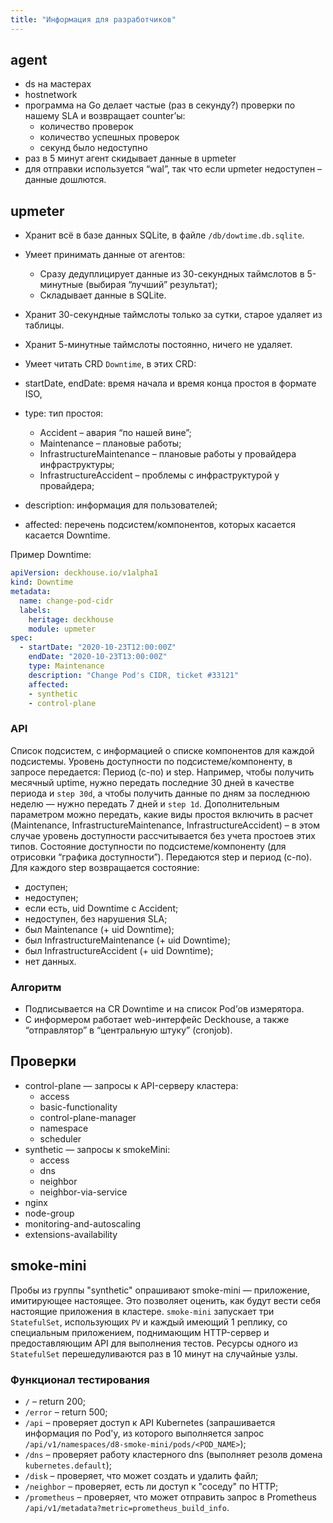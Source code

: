 ```yaml
---
title: "Информация для разработчиков"
---
```


## agent

- ds на мастерах
- hostnetwork
- программа на Go делает частые (раз в секунду?) проверки по нашему SLA и возвращает counter’ы:
  - количество проверок
  - количество успешных проверок
  - секунд было недоступно
- раз в 5 минут агент скидывает данные в upmeter
- для отправки используется “wal”, так что если upmeter недоступен – данные дошлются.

## upmeter

- Хранит всё в базе данных SQLite, в файле `/db/dowtime.db.sqlite`.

- Умеет принимать данные от агентов:
  - Сразу дедуплицирует данные из 30-секундных таймслотов в 5-минутные (выбирая “лучший” результат);
  - Складывает данные в SQLite.

- Хранит 30-секундные таймслоты только за сутки, старое удаляет из таблицы.
- Хранит 5-минутные таймслоты постоянно, ничего не удаляет.

-  Умеет читать CRD `Downtime`, в этих CRD:
  - startDate, endDate: время начала и время конца простоя в формате ISO,
  - type: тип простоя:
    - Accident – авария “по нашей вине”;
    - Maintenance – плановые работы;
    - InfrastructureMaintenance – плановые работы у провайдера инфраструктуры;
    - InfrastructureAccident – проблемы с инфраструктурой у провайдера;
  - description: информация для пользователей;
  - affected: перечень подсистем/компонентов, которых касается касается Downtime.

Пример Downtime:

```yaml
apiVersion: deckhouse.io/v1alpha1
kind: Downtime
metadata:
  name: change-pod-cidr
  labels:
    heritage: deckhouse
    module: upmeter
spec:
  - startDate: "2020-10-23T12:00:00Z"
    endDate: "2020-10-23T13:00:00Z"
    type: Maintenance
    description: "Change Pod's CIDR, ticket #33121"
    affected:
    - synthetic
    - control-plane
```

### API

Список подсистем, с информацией о списке компонентов для каждой подсистемы.
Уровень доступности по подсистеме/компоненту, в запросе передается:
Период (с-по) и step. Например, чтобы получить месячный uptime, нужно передать последние 30 дней в качестве периода и `step 30d`, а чтобы получить данные по дням за последнюю неделю — нужно передать 7 дней и `step 1d`.
Дополнительным параметром можно передать, какие виды простоя включить в расчет (Maintenance, InfrastructureMaintenance, InfrastructureAccident) – в этом случае уровень доступности рассчитывается без учета простоев этих типов.
Состояние доступности по подсистеме/компоненту (для отрисовки “графика доступности”). Передаются step и период (с-по). Для каждого step возвращается состояние:
- доступен;
- недоступен;
- если есть, uid Downtime с Accident;
- недоступен, без нарушения SLA;
- был Maintenance (+ uid Downtime);
- был InfrastructureMaintenance (+ uid Downtime);
- был InfrastructureAccident (+ uid Downtime);
- нет данных.


### Алгоритм

- Подписывается на CR Downtime и на список Pod’ов измерятора.
- С информером работает web-интерфейс Deckhouse, а также “отправлятор” в “центральную штуку” (cronjob).

## Проверки

- control-plane — запросы к API-серверу кластера:
  - access
  - basic-functionality
  - control-plane-manager
  - namespace
  - scheduler
- synthetic — запросы к smokeMini:
  - access
  - dns
  - neighbor
  - neighbor-via-service
- nginx
- node-group
- monitoring-and-autoscaling
- extensions-availability

## smoke-mini

Пробы из группы "synthetic" опрашивают smoke-mini — приложение, имитирующее настоящее. Это позволяет оценить, как будут вести себя настоящие приложения в кластере. `smoke-mini` запускает три `StatefulSet`, использующих `PV` и каждый имеющий 1 реплику, со специальным приложением, поднимающим HTTP-сервер и предоставляющим API для выполнения тестов. Ресурсы одного из `StatefulSet` перешедуливаются раз в 10 минут на случайные узлы.

### Функционал тестирования
* `/` – return 200;
* `/error` – return 500;
* `/api` – проверяет доступ к API Kubernetes (запрашивается информация по Pod'у, из которого выполняется запрос `/api/v1/namespaces/d8-smoke-mini/pods/<POD_NAME>`);
* `/dns` – проверяет работу кластерного dns (выполняет резолв домена `kubernetes.default`);
* `/disk` – проверяет, что может создать и удалить файл;
* `/neighbor` – проверяет, есть ли доступ к "соседу" по HTTP;
* `/prometheus` – проверяет, что может отправить запрос в Prometheus `/api/v1/metadata?metric=prometheus_build_info`.

